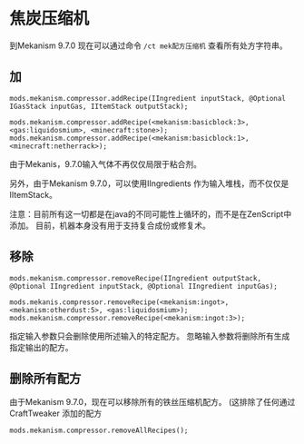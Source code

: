 # 焦炭压缩机

到Mekanism 9.7.0 现在可以通过命令 `/ct mek配方压缩机` 查看所有处方字符串。

## 加

```zenscript
mods.mekanism.compressor.addRecipe(IIngredient inputStack, @Optional IGasStack inputGas, IItemStack outputStack);

mods.mekanism.compressor.addRecipe(<mekanism:basicblock:3>, <gas:liquidosmium>, <minecraft:stone>);
mods.mekanism.compressor.addRecipe(<mekanism:basicblock:1>, <minecraft:netherrack>);
```

由于Mekanis，9.7.0输入气体不再仅仅局限于粘合剂。

另外，由于Mekanism 9.7.0，可以使用IIngredients 作为输入堆栈，而不仅仅是IItemStack。

注意：目前所有这一切都是在java的不同可能性上循环的，而不是在ZenScript中添加。 目前，机器本身没有用于支持复合成份或修复术。

## 移除

```zenscript
mods.mekanism.compressor.removeRecipe(IIngredient outputStack, @Optional IIngredient inputStack, @Optional IIngredient inputGas);

mods.mekanis.compressor.removeRecipe(<mekanism:ingot>, <mekanism:otherdust:5>, <gas:liquidosmium>);
mods.mekanism.compressor.removeRecipe(<mekanism:ingot:3>);
```

指定输入参数只会删除使用所述输入的特定配方。 忽略输入参数将删除所有生成指定输出的配方。

## 删除所有配方

由于Mekanism 9.7.0，现在可以移除所有的铁丝压缩机配方。 (这排除了任何通过 CraftTweaker 添加的配方

```zenscript
mods.mekanism.compressor.removeAllRecipes();
```